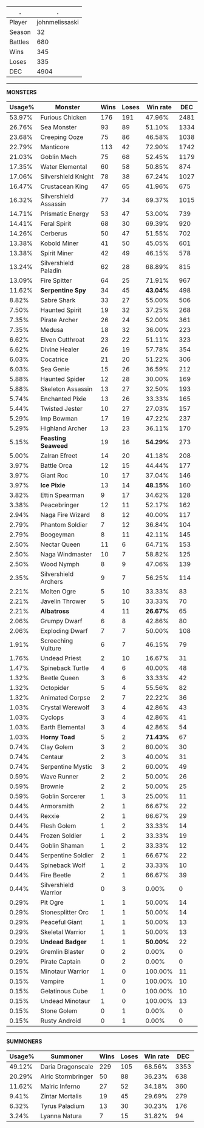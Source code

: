 .|.
|-|-
Player|johnmelissaski
Season|32
Battles|680
Wins|345
Loses|335
DEC|4904

---
**MONSTERS**

Usage%|Monster|Wins|Loses|Win rate|DEC|
-|-|-|-|-|-|
53.97%|Furious Chicken|176|191|47.96%|2481|
26.76%|Sea Monster|93|89|51.10%|1334|
23.68%|Creeping Ooze|75|86|46.58%|1038|
22.79%|Manticore|113|42|72.90%|1742|
21.03%|Goblin Mech|75|68|52.45%|1179|
17.35%|Water Elemental|60|58|50.85%|874|
17.06%|Silvershield Knight|78|38|67.24%|1027|
16.47%|Crustacean King|47|65|41.96%|675|
16.32%|Silvershield Assassin|77|34|69.37%|1015|
14.71%|Prismatic Energy|53|47|53.00%|739|
14.41%|Feral Spirit|68|30|69.39%|920|
14.26%|Cerberus|50|47|51.55%|702|
13.38%|Kobold Miner|41|50|45.05%|601|
13.38%|Spirit Miner|42|49|46.15%|578|
13.24%|Silvershield Paladin|62|28|68.89%|815|
13.09%|Fire Spitter|64|25|71.91%|967|
11.62%|**Serpentine Spy**|34|45|**43.04%**|498|
8.82%|Sabre Shark|33|27|55.00%|506|
7.50%|Haunted Spirit|19|32|37.25%|268|
7.35%|Pirate Archer|26|24|52.00%|361|
7.35%|Medusa|18|32|36.00%|223|
6.62%|Elven Cutthroat|23|22|51.11%|323|
6.62%|Divine Healer|26|19|57.78%|354|
6.03%|Cocatrice|21|20|51.22%|306|
6.03%|Sea Genie|15|26|36.59%|212|
5.88%|Haunted Spider|12|28|30.00%|169|
5.88%|Skeleton Assassin|13|27|32.50%|193|
5.74%|Enchanted Pixie|13|26|33.33%|165|
5.44%|Twisted Jester|10|27|27.03%|157|
5.29%|Imp Bowman|17|19|47.22%|237|
5.29%|Highland Archer|13|23|36.11%|170|
5.15%|**Feasting Seaweed**|19|16|**54.29%**|273|
5.00%|Zalran Efreet|14|20|41.18%|208|
3.97%|Battle Orca|12|15|44.44%|177|
3.97%|Giant Roc|10|17|37.04%|146|
3.97%|**Ice Pixie**|13|14|**48.15%**|160|
3.82%|Ettin Spearman|9|17|34.62%|128|
3.38%|Peacebringer|12|11|52.17%|162|
2.94%|Naga Fire Wizard|8|12|40.00%|117|
2.79%|Phantom Soldier|7|12|36.84%|104|
2.79%|Boogeyman|8|11|42.11%|145|
2.50%|Nectar Queen|11|6|64.71%|153|
2.50%|Naga Windmaster|10|7|58.82%|125|
2.50%|Wood Nymph|8|9|47.06%|139|
2.35%|Silvershield Archers|9|7|56.25%|114|
2.21%|Molten Ogre|5|10|33.33%|83|
2.21%|Javelin Thrower|5|10|33.33%|70|
2.21%|**Albatross**|4|11|**26.67%**|65|
2.06%|Grumpy Dwarf|6|8|42.86%|80|
2.06%|Exploding Dwarf|7|7|50.00%|108|
1.91%|Screeching Vulture|6|7|46.15%|79|
1.76%|Undead Priest|2|10|16.67%|31|
1.47%|Spineback Turtle|4|6|40.00%|48|
1.32%|Beetle Queen|3|6|33.33%|42|
1.32%|Octopider|5|4|55.56%|82|
1.32%|Animated Corpse|2|7|22.22%|36|
1.03%|Crystal Werewolf|3|4|42.86%|43|
1.03%|Cyclops|3|4|42.86%|41|
1.03%|Earth Elemental|3|4|42.86%|54|
1.03%|**Horny Toad**|5|2|**71.43%**|67|
0.74%|Clay Golem|3|2|60.00%|30|
0.74%|Centaur|2|3|40.00%|31|
0.74%|Serpentine Mystic|3|2|60.00%|49|
0.59%|Wave Runner|2|2|50.00%|26|
0.59%|Brownie|2|2|50.00%|25|
0.59%|Goblin Sorcerer|1|3|25.00%|11|
0.44%|Armorsmith|2|1|66.67%|22|
0.44%|Rexxie|2|1|66.67%|29|
0.44%|Flesh Golem|1|2|33.33%|14|
0.44%|Frozen Soldier|1|2|33.33%|19|
0.44%|Goblin Shaman|1|2|33.33%|12|
0.44%|Serpentine Soldier|2|1|66.67%|22|
0.44%|Spineback Wolf|1|2|33.33%|10|
0.44%|Fire Beetle|2|1|66.67%|39|
0.44%|Silvershield Warrior|0|3|0.00%|0|
0.29%|Pit Ogre|1|1|50.00%|14|
0.29%|Stonesplitter Orc|1|1|50.00%|14|
0.29%|Peaceful Giant|1|1|50.00%|13|
0.29%|Skeletal Warrior|1|1|50.00%|13|
0.29%|**Undead Badger**|1|1|**50.00%**|22|
0.29%|Gremlin Blaster|0|2|0.00%|0|
0.29%|Pirate Captain|0|2|0.00%|0|
0.15%|Minotaur Warrior|1|0|100.00%|11|
0.15%|Vampire|1|0|100.00%|10|
0.15%|Gelatinous Cube|1|0|100.00%|10|
0.15%|Undead Minotaur|1|0|100.00%|13|
0.15%|Stone Golem|0|1|0.00%|0|
0.15%|Rusty Android|0|1|0.00%|0|

---
**SUMMONERS**

Usage%|Summoner|Wins|Loses|Win rate|DEC|
-|-|-|-|-|-|
49.12%|Daria Dragonscale|229|105|68.56%|3353|
20.29%|Alric Stormbringer|50|88|36.23%|638|
11.62%|Malric Inferno|27|52|34.18%|360|
9.41%|Zintar Mortalis|19|45|29.69%|279|
6.32%|Tyrus Paladium|13|30|30.23%|176|
3.24%|Lyanna Natura|7|15|31.82%|94|
